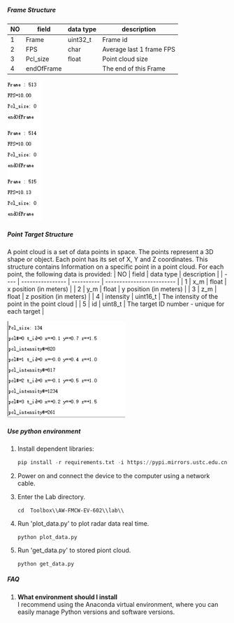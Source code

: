 ##### Frame Structure

| NO   | field            | data type  | description               |
| ---- | ---------------- | ---------- | ------------------------- |
| 1    | Frame            | uint32_t   | Frame id                  |
| 2    | FPS              | char       | Average last 1 frame FPS  |
| 3    | Pcl_size         | float      | Point cloud size          |
| 4    | endOfFrame       |            | The end of this Frame     |

<img src="https://raw.githubusercontent.com/DeepWiSe888/Toolbox/master/AW-FMCW-EV-602/docs/frameStructure.jpg" width="80" height="320"/>  

##### Point Target Structure 

  
A point cloud is a set of data points in space. The points represent a 3D shape or object. Each point has its set of X, Y and Z coordinates. This structure contains Information on a specific point in a point cloud.
For each point, the following data is provided:
| NO   | field            | data type  | description               |
| ---- | ---------------- | ---------- | ------------------------- |
| 1    | x_m              | float      | x position (in meters)   |
| 2    | y_m              | float      | y position (in meters) |
| 3    | z_m              | float      | z position (in meters)   |
| 4    | intensity        | uint16_t   | The intensity of the point in the point cloud  |
| 5    | id               | uint8_t    | The target ID number - unique for each target  |

<img src="https://raw.githubusercontent.com/DeepWiSe888/Toolbox/master/AW-FMCW-EV-602/docs/pointStructure.jpg" width="270" height="220"/>  

##### Use python environment

1. Install dependent libraries:
    ```python
    pip install -r requirements.txt -i https://pypi.mirrors.ustc.edu.cn/simple/
    ```

2. Power on and connect the device to the computer using a network cable.

3. Enter the Lab directory.
   ```shell
   cd  Toolbox\\AW-FMCW-EV-602\\lab\\
   ```
4. Run 'plot_data.py' to plot radar data real time.
    ```shell
    python plot_data.py
    ```
5. Run 'get_data.py' to stored piont cloud.
    ```shell
    python get_data.py
    ```
##### FAQ

1. **What environment should I install**  
    I recommend using the Anaconda virtual environment, where you can easily manage Python versions and software versions.

